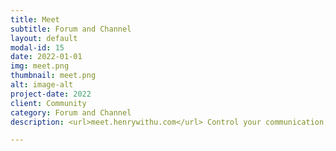```yaml
---
title: Meet
subtitle: Forum and Channel
layout: default
modal-id: 15
date: 2022-01-01
img: meet.png
thumbnail: meet.png
alt: image-alt
project-date: 2022
client: Community
category: Forum and Channel
description: <url>meet.henrywithu.com</url> Control your communication, manage your data, and have your own collaboration platform to improve team productivity.

---
```

